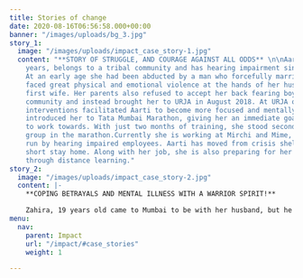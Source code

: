 ```yaml
---
title: Stories of change
date: 2020-08-16T06:56:58.000+00:00
banner: "/images/uploads/bg_3.jpg"
story_1:
  image: "/images/uploads/impact_case_story-1.jpg"
  content: "**STORY OF STRUGGLE, AND COURAGE AGAINST ALL ODDS** \n\nAarti, aged 20
    years, belongs to a tribal community and has hearing impairment since her birth.
    At an early age she had been abducted by a man who forcefully married her. She
    faced great physical and emotional violence at the hands of her husband and his
    first wife. Her parents also refused to accept her back fearing boycott from their
    community and instead brought her to URJA in August 2018. At URJA our holistic
    interventions facilitated Aarti to become more focused and mentally relaxed. We
    introduced her to Tata Mumbai Marathon, giving her an immediate goal and objective
    to work towards. With just two months of training, she stood second in her age
    group in the marathon.Currently she is working at Mirchi and Mime, a restaurant
    run by hearing impaired employees. Aarti has moved from crisis shelter home to
    short stay home. Along with her job, she is also preparing for her 12th exams
    through distance learning."
story_2:
  image: "/images/uploads/impact_case_story-2.jpg"
  content: |-
    **COPING BETRAYALS AND MENTAL ILLNESS WITH A WARRIOR SPIRIT!**

    Zahira, 19 years old came to Mumbai to be with her husband, but he refused to acknowledge her, and hence was brought to URJA in July 2018 by the police. Initially Zahira had a low sense of self worth, deep sense of abandonment and would also experience episodes of psychosis. On psychiatric assessment, she was diagnosed with borderline personality disorder. At URJA, Zahira was provided with regular counseling and was also referred to Dialectical Behaviour Therapy, which is a type of cognitive behavioural psychotherapy to help better treat borderline personality disorder. Zahira has not had any episodes of psychosis recently, and is now better equipped to stay calm in situations of conflict and her relationship with others at the shelter has also improved. Zahira is currently going for English speaking classes and is receiving training in beauty and hair by Nalini and Yasmin, a renowned name in the hair and beauty industry.
menu:
  nav:
    parent: Impact
    url: "/impact/#case_stories"
    weight: 1

---
```

